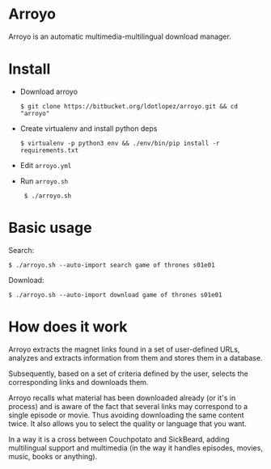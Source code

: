 Arroyo
======

Arroyo is an automatic multimedia-multilingual download manager.



Install
=======

* Download arroyo

    ```$ git clone https://bitbucket.org/ldotlopez/arroyo.git && cd "arroyo"```

* Create virtualenv and install python deps

    ```$ virtualenv -p python3 env && ./env/bin/pip install -r requirements.txt```

* Edit `arroyo.yml`

* Run `arroyo.sh`

    ``` $ ./arroyo.sh```


Basic usage
===========

Search:

```$ ./arroyo.sh --auto-import search game of thrones s01e01```

Download:

```$ ./arroyo.sh --auto-import download game of thrones s01e01```



How does it work
=============

Arroyo extracts the magnet links found in a set of user-defined URLs, analyzes and extracts information from them and stores them in a database.

Subsequently, based on a set of criteria defined by the user, selects the corresponding links and downloads them.

Arroyo recalls what material has been downloaded already (or it's in process) and is aware of the fact that several links may correspond to a single episode or movie. Thus avoiding downloading the same content twice. It also allows you to select the quality or language that you want.

In a way it is a cross between Couchpotato and SickBeard, adding multilingual support and multimedia (in the way it handles episodes, movies, music, books or anything).